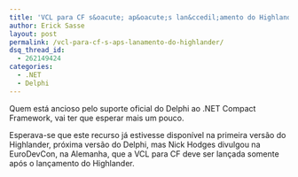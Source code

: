```yaml
---
title: 'VCL para CF s&oacute; ap&oacute;s lan&ccedil;amento do Highlander'
author: Erick Sasse
layout: post
permalink: /vcl-para-cf-s-aps-lanamento-do-highlander/
dsq_thread_id:
  - 262149424
categories:
  - .NET
  - Delphi
---
```

Quem está ancioso pelo suporte oficial do Delphi ao .NET Compact Framework, vai ter que esperar mais um pouco.

Esperava-se que este recurso já estivesse disponível na primeira versão do Highlander, próxima versão do Delphi, mas Nick Hodges divulgou na EuroDevCon, na Alemanha, que a VCL para CF deve ser lançada somente após o lançamento do Highlander.